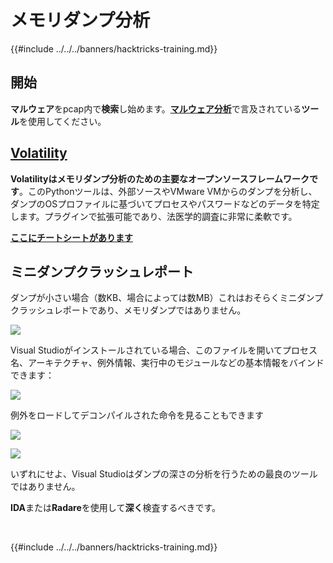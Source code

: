 # メモリダンプ分析

{{#include ../../../banners/hacktricks-training.md}}

## 開始

**マルウェア**をpcap内で**検索**し始めます。[**マルウェア分析**](../malware-analysis.md)で言及されている**ツール**を使用してください。

## [Volatility](../../../generic-methodologies-and-resources/basic-forensic-methodology/memory-dump-analysis/volatility-cheatsheet.md)

**Volatilityはメモリダンプ分析のための主要なオープンソースフレームワークです**。このPythonツールは、外部ソースやVMware VMからのダンプを分析し、ダンプのOSプロファイルに基づいてプロセスやパスワードなどのデータを特定します。プラグインで拡張可能であり、法医学的調査に非常に柔軟です。

**[ここにチートシートがあります](../../../generic-methodologies-and-resources/basic-forensic-methodology/memory-dump-analysis/volatility-cheatsheet.md)**

## ミニダンプクラッシュレポート

ダンプが小さい場合（数KB、場合によっては数MB）これはおそらくミニダンプクラッシュレポートであり、メモリダンプではありません。

![](<../../../images/image (216).png>)

Visual Studioがインストールされている場合、このファイルを開いてプロセス名、アーキテクチャ、例外情報、実行中のモジュールなどの基本情報をバインドできます：

![](<../../../images/image (217).png>)

例外をロードしてデコンパイルされた命令を見ることもできます

![](<../../../images/image (219).png>)

![](<../../../images/image (218) (1).png>)

いずれにせよ、Visual Studioはダンプの深さの分析を行うための最良のツールではありません。

**IDA**または**Radare**を使用して**深く**検査するべきです。

​

{{#include ../../../banners/hacktricks-training.md}}

